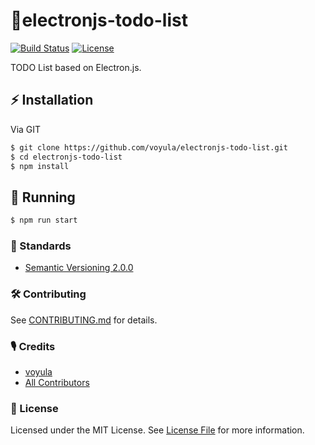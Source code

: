 # 🤖electronjs-todo-list

[![Build Status][ico-travis]][link-travis]
[![License][ico-license]][link-license]

TODO List based on Electron.js.

## ⚡ Installation

Via GIT

```bash
$ git clone https://github.com/voyula/electronjs-todo-list.git
$ cd electronjs-todo-list
$ npm install
```

## 🐣 Running

```bash
$ npm run start
```

### 📜 Standards

- [Semantic Versioning 2.0.0](https://semver.org/)

### 🛠 Contributing

See [CONTRIBUTING.md](CONTRIBUTING.md) for details.

### 🎙 Credits

- [voyula](https://github.com/voyula)
- [All Contributors](../../contributors)

### 📌 License

Licensed under the MIT License. See [License File](LICENSE.md) for more information.

[ico-travis]: https://img.shields.io/travis/voyula/websocket-chat/master.svg?longCache=true&style=flat-square

[ico-license]: https://img.shields.io/github/license/voyula/electronjs-todo-list.svg?longCache=true&style=flat-square


[link-travis]: https://travis-ci.org/voyula/electronjs-todo-list

[link-license]: LICENSE.md
